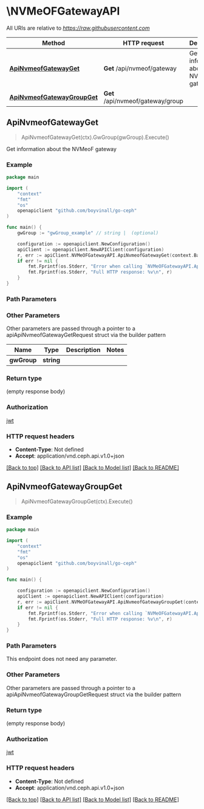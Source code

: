# \NVMeOFGatewayAPI

All URIs are relative to *https://raw.githubusercontent.com*

Method | HTTP request | Description
------------- | ------------- | -------------
[**ApiNvmeofGatewayGet**](NVMeOFGatewayAPI.md#ApiNvmeofGatewayGet) | **Get** /api/nvmeof/gateway | Get information about the NVMeoF gateway
[**ApiNvmeofGatewayGroupGet**](NVMeOFGatewayAPI.md#ApiNvmeofGatewayGroupGet) | **Get** /api/nvmeof/gateway/group | 



## ApiNvmeofGatewayGet

> ApiNvmeofGatewayGet(ctx).GwGroup(gwGroup).Execute()

Get information about the NVMeoF gateway

### Example

```go
package main

import (
	"context"
	"fmt"
	"os"
	openapiclient "github.com/boyvinall/go-ceph"
)

func main() {
	gwGroup := "gwGroup_example" // string |  (optional)

	configuration := openapiclient.NewConfiguration()
	apiClient := openapiclient.NewAPIClient(configuration)
	r, err := apiClient.NVMeOFGatewayAPI.ApiNvmeofGatewayGet(context.Background()).GwGroup(gwGroup).Execute()
	if err != nil {
		fmt.Fprintf(os.Stderr, "Error when calling `NVMeOFGatewayAPI.ApiNvmeofGatewayGet``: %v\n", err)
		fmt.Fprintf(os.Stderr, "Full HTTP response: %v\n", r)
	}
}
```

### Path Parameters



### Other Parameters

Other parameters are passed through a pointer to a apiApiNvmeofGatewayGetRequest struct via the builder pattern


Name | Type | Description  | Notes
------------- | ------------- | ------------- | -------------
 **gwGroup** | **string** |  | 

### Return type

 (empty response body)

### Authorization

[jwt](../README.md#jwt)

### HTTP request headers

- **Content-Type**: Not defined
- **Accept**: application/vnd.ceph.api.v1.0+json

[[Back to top]](#) [[Back to API list]](../README.md#documentation-for-api-endpoints)
[[Back to Model list]](../README.md#documentation-for-models)
[[Back to README]](../README.md)


## ApiNvmeofGatewayGroupGet

> ApiNvmeofGatewayGroupGet(ctx).Execute()



### Example

```go
package main

import (
	"context"
	"fmt"
	"os"
	openapiclient "github.com/boyvinall/go-ceph"
)

func main() {

	configuration := openapiclient.NewConfiguration()
	apiClient := openapiclient.NewAPIClient(configuration)
	r, err := apiClient.NVMeOFGatewayAPI.ApiNvmeofGatewayGroupGet(context.Background()).Execute()
	if err != nil {
		fmt.Fprintf(os.Stderr, "Error when calling `NVMeOFGatewayAPI.ApiNvmeofGatewayGroupGet``: %v\n", err)
		fmt.Fprintf(os.Stderr, "Full HTTP response: %v\n", r)
	}
}
```

### Path Parameters

This endpoint does not need any parameter.

### Other Parameters

Other parameters are passed through a pointer to a apiApiNvmeofGatewayGroupGetRequest struct via the builder pattern


### Return type

 (empty response body)

### Authorization

[jwt](../README.md#jwt)

### HTTP request headers

- **Content-Type**: Not defined
- **Accept**: application/vnd.ceph.api.v1.0+json

[[Back to top]](#) [[Back to API list]](../README.md#documentation-for-api-endpoints)
[[Back to Model list]](../README.md#documentation-for-models)
[[Back to README]](../README.md)

